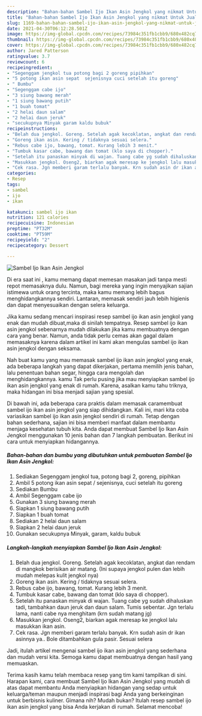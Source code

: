 ```yaml
---
description: "Bahan-bahan Sambel Ijo Ikan Asin Jengkol yang nikmat Untuk Jualan"
title: "Bahan-bahan Sambel Ijo Ikan Asin Jengkol yang nikmat Untuk Jualan"
slug: 1169-bahan-bahan-sambel-ijo-ikan-asin-jengkol-yang-nikmat-untuk-jualan
date: 2021-04-30T06:12:28.501Z
image: https://img-global.cpcdn.com/recipes/73984c351fb1cbb9/680x482cq70/sambel-ijo-ikan-asin-jengkol-foto-resep-utama.jpg
thumbnail: https://img-global.cpcdn.com/recipes/73984c351fb1cbb9/680x482cq70/sambel-ijo-ikan-asin-jengkol-foto-resep-utama.jpg
cover: https://img-global.cpcdn.com/recipes/73984c351fb1cbb9/680x482cq70/sambel-ijo-ikan-asin-jengkol-foto-resep-utama.jpg
author: Jared Patterson
ratingvalue: 3.7
reviewcount: 6
recipeingredient:
- "Segenggam jengkol tua potong bagi 2 goreng pipihkan"
- "5 potong ikan asin sepat  sejenisnya cuci setelah itu goreng"
- " Bumbu"
- "Segenggam cabe ijo"
- "3 siung bawang merah"
- "1 siung bawang putih"
- "1 buah tomat"
- "2 helai daun salam"
- "2 helai daun jeruk"
- "secukupnya Minyak garam kaldu bubuk"
recipeinstructions:
- "Belah dua jengkol. Goreng. Setelah agak kecoklatan, angkat dan rendam di mangkok berisikan air matang. (Ini supaya jengkol pulen dan lebih mudah melepas kulit jengkol nya)"
- "Goreng ikan asin. Kering / tidaknya sesuai selera."
- "Rebus cabe ijo, bawang, tomat. Kurang lebih 3 menit."
- "Tumbuk kasar cabe, bawang dan tomat (klo saya di chopper)."
- "Setelah itu panaskan minyak di wajan. Tuang cabe yg sudah dihaluskan tadi, tambahkan daun jeruk dan daun salam. Tumis sebentar. Jgn terlalu lama, nanti cabe nya menghitam (krn sudah matang jg)"
- "Masukkan jengkol. Oseng2, biarkan agak meresap ke jengkol lalu masukkan ikan asin."
- "Cek rasa. Jgn memberi garam terlalu banyak. Krn sudah asin dr ikan asinnya ya.. Bole ditambahkan gula pasir. Sesuai selera"
categories:
- Resep
tags:
- sambel
- ijo
- ikan

katakunci: sambel ijo ikan 
nutrition: 121 calories
recipecuisine: Indonesian
preptime: "PT32M"
cooktime: "PT59M"
recipeyield: "2"
recipecategory: Dessert

---
```



![Sambel Ijo Ikan Asin Jengkol](https://img-global.cpcdn.com/recipes/73984c351fb1cbb9/680x482cq70/sambel-ijo-ikan-asin-jengkol-foto-resep-utama.jpg)

Di era  saat ini , kamu memang dapat memesan masakan jadi tanpa mesti repot memasaknya dulu. Namun, bagi mereka yang ingin menyajikan sajian istimewa untuk orang tercinta, maka kamu memang lebih bagus menghidangkannya sendiri. Lantaran, memasak sendiri jauh lebih higienis dan dapat menyesuaikan dengan selera keluarga.

Jika kamu sedang mencari inspirasi resep sambel ijo ikan asin jengkol yang enak dan mudah dibuat,maka di sinilah tempatnya. Resep sambel ijo ikan asin jengkol  sebenarnya mudah dilakukan jika kamu membuatnya dengan cara yang benar. Namun, anda tidak perlu cemas akan gagal dalam memasaknya 
karena dalam artikel ini kami akan mengulas sambel ijo ikan asin jengkol dengan seksama.  



Nah buat kamu yang mau memasak sambel ijo ikan asin jengkol yang enak, ada beberapa langkah yang dapat dikerjakan, pertama memilih jenis bahan, lalu penentuan bahan segar, hingga cara mengolah dan menghidangkannya. kamu Tak perlu pusing jika mau menyiapkan sambel ijo ikan asin jengkol yang enak di rumah. Karena, asalkan kamu  tahu triknya, maka hidangan ini bisa menjadi sajian yang spesial.

Di bawah ini, ada beberapa cara praktis  dalam memasak caramembuat sambel ijo ikan asin jengkol yang siap dihidangkan. Kali ini, mari kita coba variasikan sambel ijo ikan asin jengkol sendiri di rumah. Tetap dengan bahan sederhana, sajian ini bisa memberi manfaat dalam membantu menjaga kesehatan tubuh kita. Anda dapat membuat Sambel Ijo Ikan Asin Jengkol menggunakan 10 jenis bahan dan 7 langkah pembuatan. Berikut ini cara untuk menyiapkan hidangannya.

<!--inarticleads1-->

##### Bahan-bahan dan bumbu yang dibutuhkan untuk pembuatan Sambel Ijo Ikan Asin Jengkol:

1. Sediakan Segenggam jengkol tua, potong bagi 2, goreng, pipihkan
1. Ambil 5 potong ikan asin sepat / sejenisnya, cuci setelah itu goreng
1. Sediakan  Bumbu
1. Ambil Segenggam cabe ijo
1. Gunakan 3 siung bawang merah
1. Siapkan 1 siung bawang putih
1. Siapkan 1 buah tomat
1. Sediakan 2 helai daun salam
1. Siapkan 2 helai daun jeruk
1. Gunakan secukupnya Minyak, garam, kaldu bubuk




<!--inarticleads2-->

##### Langkah-langkah menyiapkan Sambel Ijo Ikan Asin Jengkol:

1. Belah dua jengkol. Goreng. Setelah agak kecoklatan, angkat dan rendam di mangkok berisikan air matang. (Ini supaya jengkol pulen dan lebih mudah melepas kulit jengkol nya)
1. Goreng ikan asin. Kering / tidaknya sesuai selera.
1. Rebus cabe ijo, bawang, tomat. Kurang lebih 3 menit.
1. Tumbuk kasar cabe, bawang dan tomat (klo saya di chopper).
1. Setelah itu panaskan minyak di wajan. Tuang cabe yg sudah dihaluskan tadi, tambahkan daun jeruk dan daun salam. Tumis sebentar. Jgn terlalu lama, nanti cabe nya menghitam (krn sudah matang jg)
1. Masukkan jengkol. Oseng2, biarkan agak meresap ke jengkol lalu masukkan ikan asin.
1. Cek rasa. Jgn memberi garam terlalu banyak. Krn sudah asin dr ikan asinnya ya.. Bole ditambahkan gula pasir. Sesuai selera




Jadi, itulah artikel mengenai  sambel ijo ikan asin jengkol  yang sederhana dan mudah versi kita. Semoga kamu dapat membuatnya dengan hasil yang memuaskan. 

Terima kasih kamu telah membaca resep yang tim kami tampilkan di sini. Harapan kami, cara membuat  Sambel Ijo Ikan Asin Jengkol yang mudah di atas dapat membantu Anda menyiapkan hidangan yang sedap untuk keluarga/teman maupun menjadi inspirasi bagi Anda yang berkeinginan untuk berbisnis kuliner. Gimana nih? Mudah bukan? Itulah resep sambel ijo ikan asin jengkol yang bisa Anda kerjakan di rumah. Selamat mencoba!

